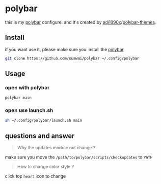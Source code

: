# polybar

this is my [polybar](https://github.com/polybar/polybar) configure. and it's created by [adi1090x](https://github.com/adi1090x)/[polybar-themes](https://github.com/adi1090x/polybar-themes). 

## Install

if you want use it, please make sure you install the [polybar](https://github.com/polybar/polybar).

```bash
git clone https://github.com/sumwai/polybar ~/.config/polybar
```

## Usage

### open with polybar 

```bash
polybar main
```

### open use launch.sh

```bash
sh ~/.config/polybar/launch.sh main
```

## questions and answer

> Why the updates module not change ?

make sure you move the `/path/to/polybar/scripts/checkupdates` to `PATH`

> How to change color style ?

click top `heart` icon to change
